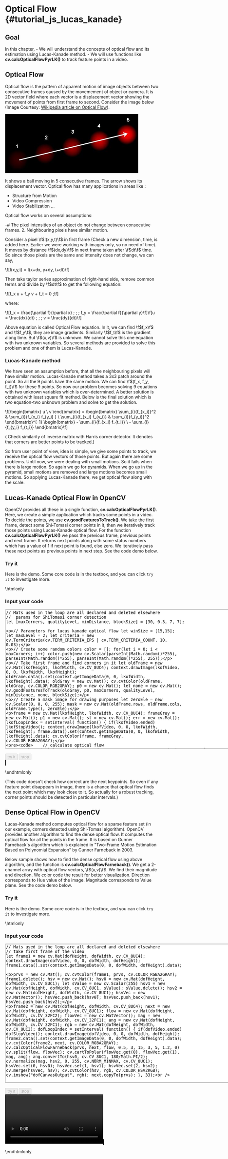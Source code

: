 Optical Flow {#tutorial_js_lucas_kanade}
============

Goal
----

In this chapter,
    -   We will understand the concepts of optical flow and its estimation using Lucas-Kanade
        method.
    -   We will use functions like **cv.calcOpticalFlowPyrLK()** to track feature points in a
        video.

Optical Flow
------------

Optical flow is the pattern of apparent motion of image objects between two consecutive frames
caused by the movemement of object or camera. It is 2D vector field where each vector is a
displacement vector showing the movement of points from first frame to second. Consider the image
below (Image Courtesy: [Wikipedia article on Optical
Flow](http://en.wikipedia.org/wiki/Optical_flow)).

![image](images/optical_flow_basic1.jpg)

It shows a ball moving in 5 consecutive frames. The arrow shows its displacement vector. Optical
flow has many applications in areas like :

-   Structure from Motion
-   Video Compression
-   Video Stabilization ...

Optical flow works on several assumptions:

-#  The pixel intensities of an object do not change between consecutive frames.
2.  Neighbouring pixels have similar motion.

Consider a pixel \f$I(x,y,t)\f$ in first frame (Check a new dimension, time, is added here. Earlier we
were working with images only, so no need of time). It moves by distance \f$(dx,dy)\f$ in next frame
taken after \f$dt\f$ time. So since those pixels are the same and intensity does not change, we can say,

\f[I(x,y,t) = I(x+dx, y+dy, t+dt)\f]

Then take taylor series approximation of right-hand side, remove common terms and divide by \f$dt\f$ to
get the following equation:

\f[f_x u + f_y v + f_t = 0 \;\f]

where:

\f[f_x = \frac{\partial f}{\partial x} \; ; \; f_y = \frac{\partial f}{\partial y}\f]\f[u = \frac{dx}{dt} \; ; \; v = \frac{dy}{dt}\f]

Above equation is called Optical Flow equation. In it, we can find \f$f_x\f$ and \f$f_y\f$, they are image
gradients. Similarly \f$f_t\f$ is the gradient along time. But \f$(u,v)\f$ is unknown. We cannot solve this
one equation with two unknown variables. So several methods are provided to solve this problem and
one of them is Lucas-Kanade.

### Lucas-Kanade method

We have seen an assumption before, that all the neighbouring pixels will have similar motion.
Lucas-Kanade method takes a 3x3 patch around the point. So all the 9 points have the same motion. We
can find \f$(f_x, f_y, f_t)\f$ for these 9 points. So now our problem becomes solving 9 equations with
two unknown variables which is over-determined. A better solution is obtained with least square fit
method. Below is the final solution which is two equation-two unknown problem and solve to get the
solution.

\f[\begin{bmatrix} u \\ v \end{bmatrix} =
\begin{bmatrix}
    \sum_{i}{f_{x_i}}^2  &  \sum_{i}{f_{x_i} f_{y_i} } \\
    \sum_{i}{f_{x_i} f_{y_i}} & \sum_{i}{f_{y_i}}^2
\end{bmatrix}^{-1}
\begin{bmatrix}
    - \sum_{i}{f_{x_i} f_{t_i}} \\
    - \sum_{i}{f_{y_i} f_{t_i}}
\end{bmatrix}\f]

( Check similarity of inverse matrix with Harris corner detector. It denotes that corners are better
points to be tracked.)

So from user point of view, idea is simple, we give some points to track, we receive the optical
flow vectors of those points. But again there are some problems. Until now, we were dealing with
small motions. So it fails when there is large motion. So again we go for pyramids. When we go up in
the pyramid, small motions are removed and large motions becomes small motions. So applying
Lucas-Kanade there, we get optical flow along with the scale.

Lucas-Kanade Optical Flow in OpenCV
-----------------------------------

OpenCV provides all these in a single function, **cv.calcOpticalFlowPyrLK()**. Here, we create a
simple application which tracks some points in a video. To decide the points, we use
**cv.goodFeaturesToTrack()**. We take the first frame, detect some Shi-Tomasi corner points in it,
then we iteratively track those points using Lucas-Kanade optical flow. For the function
**cv.calcOpticalFlowPyrLK()** we pass the previous frame, previous points and next frame. It
returns next points along with some status numbers which has a value of 1 if next point is found,
else zero. We iteratively pass these next points as previous points in next step. See the code demo
below.

### Try it

Here is the demo. Some core code is in the textbox, and you can click `try it` to 
investigate more.

\htmlonly
<head>
<style>
canvas {
    border: 1px solid black;
}
.err {
    color: red;
}
</style>
</head>
<body>

<div id="CodeArea">
<h3>Input your code</h3>
<textarea rows="30" cols="90" id="lkofTestCode" spellcheck="false">
// Mats used in the loop are all declared and deleted elsewhere
//  params for ShiTomasi corner detection
let [maxCorners, qualityLevel, minDistance, blockSize] = [30, 0.3, 7, 7];

// Parameters for lucas kanade optical flow
let winSize  = [15,15];
let maxLevel = 2;
let criteria = new cv.TermCriteria(cv.TERM_CRITERIA_EPS | cv.TERM_CRITERIA_COUNT, 10, 0.03);

// Create some random colors
color = [];
for(let i = 0; i < maxCorners; i++)
    color.push(new cv.Scalar(parseInt(Math.random()*255), parseInt(Math.random()*255), parseInt(Math.random()*255), 255));

// Take first frame and find corners in it
let oldFrame = new cv.Mat(lkofHeight, lkofWidth, cv.CV_8UC4);
context.drawImage(lkofVideo, 0, 0, lkofWidth, lkofHeight);
oldFrame.data().set(context.getImageData(0, 0, lkofWidth, lkofHeight).data);
oldGray = new cv.Mat();
cv.cvtColor(oldFrame, oldGray, cv.COLOR_RGB2GRAY);
p0 = new cv.Mat();
let none = new cv.Mat();
cv.goodFeaturesToTrack(oldGray, p0, maxCorners, qualityLevel, minDistance, none, blockSize);

// Create a mask image for drawing purposes
let zeroEle = new cv.Scalar(0, 0, 0, 255);
mask = new cv.Mat(oldFrame.rows, oldFrame.cols, oldFrame.type(), zeroEle);

frame = new cv.Mat(lkofHeight, lkofWidth, cv.CV_8UC4);
frameGray = new cv.Mat();
p1 = new cv.Mat();
st = new cv.Mat();
err = new cv.Mat();
lkofLoopIndex = setInterval(
    function() {
        if(lkofVideo.ended) lkofStopVideo();
        context.drawImage(lkofVideo, 0, 0, lkofWidth, lkofHeight);
        frame.data().set(context.getImageData(0, 0, lkofWidth, lkofHeight).data);
        cv.cvtColor(frame, frameGray, cv.COLOR_RGBA2GRAY);

        // calculate optical flow
        cv.calcOpticalFlowPyrLK(oldGray, frameGray, p0, p1, st, err, winSize, maxLevel, criteria);

        // Select good points
        let goodNew = [];
        let goodOld = [];
        for(let i = 0; i < st.rows; i++) {
            if(st.data()[i] === 1) {
                goodNew.push([p1.data32f()[i*2], p1.data32f()[i*2+1]]);
                goodOld.push([p0.data32f()[i*2], p0.data32f()[i*2+1]]);
            }
        }

        // draw the tracks
        for(let i = 0; i < goodNew.length; i++) {
            cv.line(mask, goodNew[i], goodOld[i], color[i], 2);
            cv.circle(frame, goodNew[i], 5, color[i],-1);
        }
        cv.add(frame, mask, frame);

        cv.imshow("lkofCanvasOutput", frame);

        // Now update the previous frame and previous points
        frameGray.copyTo(oldGray);
        p0.delete(); p0 = null;
        p0 = new cv.Mat(goodNew.length, 1, cv.CV_32FC2);
        for(let i = 0; i < goodNew.length; i++) {
            p0.data32f()[i*2] = goodNew[i][0];
            p0.data32f()[i*2+1] = goodNew[i][1];
        }
    }, 33); 
</textarea>
<p class="err" id="lkofErr"></p>
</div> 
<canvas id="lkofCanvasFrame" hidden></canvas>
<div id="contentarea">
    <button id="lkofStartup" disabled="true" onclick="lkofStartup()">try it</button>
    <button id="lkofStop" disabled="true" onclick="lkofStopVideo()">stop</button><br>
    <video id="lkofVideo" src="box.mp4" width="640" hidden>Your browser does not support the video tag.</video>
    <canvas id="lkofCanvasOutput"></canvas>
</div>
<script src="adapter.js"></script>
<script src="utils.js"></script>
<script async src="opencv.js" id="opencvjs"></script>
<script>
// lkof means Lucas-Kanade Optical Flow
// Some HTML elements we need to configure.
let lkofVideo = document.getElementById("lkofVideo");
let lkofCanvasFrame = document.getElementById("lkofCanvasFrame");
let lkofStop = document.getElementById("lkofStop");

// In this case, We set width 640, and the height will be computed based on the input video.
let lkofWidth = lkofVideo.width;
let lkofHeight = null;
let lkofLoopIndex = null;
let frame = null;
let oldGray = null;
let frameGray = null;
let p0 = null;
let p1 = null;
let st = null;
let err = null;
let mask = null;
let color = null;

lkofVideo.oncanplay = function() {
    lkofVideo.setAttribute("height", lkofVideo.videoHeight/lkofVideo.videoWidth*lkofVideo.width);
    lkofHeight = lkofVideo.height;
    lkofCanvasFrame.setAttribute("width", lkofWidth);
    lkofCanvasFrame.setAttribute("height", lkofHeight);
};

lkofVideo.onended = lkofStopVideo;

function lkofStartup() {
    if(lkofVideo.readyState !== 4)
        lkofVideo.load();
    lkofVideo.play();
    lkofStop.disabled = false;
    let context = lkofCanvasFrame.getContext("2d");

    let lkofTestCode = document.getElementById("lkofTestCode").value;
    try {
        eval(lkofTestCode);
        document.getElementById("lkofErr").innerHTML = " ";
    } catch(err) {
        document.getElementById("lkofErr").innerHTML = err;
    }   
    document.getElementById("lkofStartup").disabled = true;
}

function lkofStopVideo() {
    clearInterval(lkofLoopIndex);
    if (frame != null && !frame.isDeleted()) {
        frame.delete();
        frame = null;
    }
    if (oldGray != null && !oldGray.isDeleted()) {
        oldGray.delete();
        oldGray = null;
    }
    if (frameGray != null && !frameGray.isDeleted()) {
        frameGray.delete();
        frameGray = null;
    }
    if (p0 != null && !p0.isDeleted()) {
        p0.delete();
        p0 = null;
    }
    if (p1 != null && !p1.isDeleted()) {
        p1.delete();
        p1 = null;
    }
    if (st != null && !st.isDeleted()) {
        st.delete();
        st = null;
    }
    if (err != null && !err.isDeleted()) {
        err.delete();
        err = null;
    }
    if (mask != null && !mask.isDeleted()) {
        mask.delete();
        mask = null;
    }
    if (color != null && color.length > 0 && !color[0].isDeleted()) {
        for(let i = 0; i < color.length; i++)
            color[i].delete();
        color = null;
    }
    //document.getElementById("lkofCanvasOutput").getContext("2d").clearRect(0, 0, lkofWidth, lkofHeight);
    lkofVideo.pause();
    lkofVideo.currentTime = 0;
    document.getElementById("lkofStartup").disabled = false;
}
</script>
</body>
\endhtmlonly

(This code doesn't check how correct are the next keypoints. So even if any feature point disappears
in image, there is a chance that optical flow finds the next point which may look close to it. So
actually for a robust tracking, corner points should be detected in particular intervals.)

Dense Optical Flow in OpenCV
----------------------------

Lucas-Kanade method computes optical flow for a sparse feature set (in our example, corners detected
using Shi-Tomasi algorithm). OpenCV provides another algorithm to find the dense optical flow. It
computes the optical flow for all the points in the frame. It is based on Gunner Farneback's
algorithm which is explained in "Two-Frame Motion Estimation Based on Polynomial Expansion" by
Gunner Farneback in 2003.

Below sample shows how to find the dense optical flow using above algorithm, and the function is 
**cv.calcOpticalFlowFarneback()**. We get a 2-channel array with optical flow vectors, \f$(u,v)\f$. 
We find their magnitude and direction. We color code the result for better visualization. Direction 
corresponds to Hue value of the image. Magnitude corresponds to Value plane. See the code demo below.

### Try it

Here is the demo. Some core code is in the textbox, and you can click `try it` to 
investigate more.

\htmlonly
<head>
<style>
video {
    border: 1px solid black;
}
canvas {
    border: 1px solid black;
}
.err {
    color: red;
}
</style>
</head>
<body>

<div id="CodeArea">
<h3>Input your code</h3>
<textarea rows="30" cols="90" id="dofTestCode" spellcheck="false">
// Mats used in the loop are all declared and deleted elsewhere
// take first frame of the video
let frame1 = new cv.Mat(dofHeight, dofWidth, cv.CV_8UC4);
context.drawImage(dofVideo, 0, 0, dofWidth, dofHeight);
frame1.data().set(context.getImageData(0, 0, dofWidth, dofHeight).data);

prvs = new cv.Mat();
cv.cvtColor(frame1, prvs, cv.COLOR_RGBA2GRAY);
frame1.delete();
hsv = new cv.Mat();
hsv0 = new cv.Mat(dofHeight, dofWidth, cv.CV_8UC1);
let sValue = new cv.Scalar(255)
hsv1 = new cv.Mat(dofHeight, dofWidth, cv.CV_8UC1, sValue);
sValue.delete();
hsv2 = new cv.Mat(dofHeight, dofWidth, cv.CV_8UC1);
hsvVec = new cv.MatVector();
hsvVec.push_back(hsv0); hsvVec.push_back(hsv1); hsvVec.push_back(hsv2);

frame2 = new cv.Mat(dofHeight, dofWidth, cv.CV_8UC4);
next = new cv.Mat(dofHeight, dofWidth, cv.CV_8UC1);
flow = new cv.Mat(dofHeight, dofWidth, cv.CV_32FC2);
flowVec = new cv.MatVector();
mag = new cv.Mat(dofHeight, dofWidth, cv.CV_32FC1);
ang = new cv.Mat(dofHeight, dofWidth, cv.CV_32FC1);
rgb = new cv.Mat(dofHeight, dofWidth, cv.CV_8UC3);
dofLoopIndex = setInterval(
    function() {
        if(dofVideo.ended) dofStopVideo();
        context.drawImage(dofVideo, 0, 0, dofWidth, dofHeight);
        frame2.data().set(context.getImageData(0, 0, dofWidth, dofHeight).data);
        cv.cvtColor(frame2, next, cv.COLOR_RGBA2GRAY);
        cv.calcOpticalFlowFarneback(prvs, next, flow, 0.5, 3, 15, 3, 5, 1.2, 0)
        cv.split(flow, flowVec);
        cv.cartToPolar(flowVec.get(0), flowVec.get(1), mag, ang);
        ang.convertTo(hsv0, cv.CV_8UC1, 180/Math.PI/2);
        cv.normalize(mag, hsv2, 0, 255, cv.NORM_MINMAX, cv.CV_8UC1);
        hsvVec.set(0, hsv0); hsvVec.set(1, hsv1); hsvVec.set(2, hsv2);
        cv.merge(hsvVec, hsv);
        cv.cvtColor(hsv, rgb, cv.COLOR_HSV2RGB);
        cv.imshow("dofCanvasOutput", rgb);
        next.copyTo(prvs);
    }, 33);    
</textarea>
<p class="err" id="dofErr"></p>
</div>
<canvas id="dofCanvasFrame" hidden></canvas>
<div id="contentarea">
    <button id="dofStartup" disabled="true" onclick="dofStartup()">try it</button>
    <button id="dofStop" disabled="true" onclick="dofStopVideo()">stop</button><br>
    <video id="dofVideo" src="box.mp4" width="320">Your browser does not support the video tag.</video>
    <canvas id="dofCanvasOutput"></canvas>
</div>
<script>
// dof means Dense Optical Flow
// Some HTML elements we need to configure.
let dofVideo = document.getElementById("dofVideo");
let dofCanvasFrame = document.getElementById("dofCanvasFrame");
let dofStop = document.getElementById("dofStop");

// In this case, We set width 320, and the height will be computed based on the input video.
let dofWidth = dofVideo.width;
let dofHeight = null;
let dofLoopIndex = null;
let prvs = null;
let hsv = null;
let hsv0 = null;
let hsv1 = null;
let hsv2 = null;
let hsvVec = null;
let frame2 = null;
let next = null;
let flow = null;
let flowVec = null;
let mag = null;
let ang = null;
let rgb = null;

dofVideo.oncanplay = function() {
    dofVideo.setAttribute("height", dofVideo.videoHeight/dofVideo.videoWidth*dofVideo.width);
    dofHeight = dofVideo.height;
    dofCanvasFrame.setAttribute("width", dofWidth);
    dofCanvasFrame.setAttribute("height", dofHeight);
};

dofVideo.onended = dofStopVideo;

function dofStartup() {
    if(dofVideo.readyState !== 4)
        dofVideo.load();
    dofVideo.play();
    dofStop.disabled = false;
    let context = dofCanvasFrame.getContext("2d");
    let dofTestCode = document.getElementById("dofTestCode").value;

    try {
        eval(dofTestCode);
        document.getElementById("dofErr").innerHTML = " ";
    } catch(err) {
        document.getElementById("dofErr").innerHTML = err;
    }
    document.getElementById("dofStartup").disabled = true;
}

function dofStopVideo() {
    clearInterval(dofLoopIndex);
    if (prvs != null && !prvs.isDeleted()) {
        prvs.delete();
        prvs = null;
    }
    if (hsv != null && !hsv.isDeleted()) {
        hsv.delete();
        hsv = null;
    }
    if (hsv0 != null && !hsv0.isDeleted()) {
        hsv0.delete();
        hsv0 = null;
    }
    if (hsv1 != null && !hsv1.isDeleted()) {
        hsv1.delete();
        hsv1 = null;
    }
    if (hsv2 != null && !hsv2.isDeleted()) {
        hsv2.delete();
        hsv2 = null;
    }
    if (hsvVec != null && !hsvVec.isDeleted()) {
        hsvVec.delete();
        hsvVec = null;
    }
    if (frame2 != null && !frame2.isDeleted()) {
        frame2.delete();
        frame2 = null;
    }
    if (flow != null && !flow.isDeleted()) {
        flow.delete();
        flow = null;
    }
    if (flowVec != null && !flowVec.isDeleted()) {
        flowVec.delete();
        flowVec = null;
    }
    if (next != null && !next.isDeleted()) {
        next.delete();
        next = null;
    }
    if (mag != null && !mag.isDeleted()) {
        mag.delete();
        mag = null;
    }
    if (ang != null && !ang.isDeleted()) {
        ang.delete();
        ang = null;
    }
    if (rgb != null && !rgb.isDeleted()) {
        rgb.delete();
        rgb = null;
    }
    //document.getElementById("dofCanvasOutput").getContext("2d").clearRect(0, 0, dofWidth, dofHeight);
    dofVideo.pause();
    dofVideo.currentTime = 0;
    document.getElementById("dofStartup").disabled = false;
}


function onReady() {
    document.getElementById("lkofStartup").disabled = false;
    document.getElementById("dofStartup").disabled = false;
}
if (typeof cv !== 'undefined') {
    onReady();
} else {
    document.getElementById("opencvjs").onload = onReady;
}
</script>
</body>
\endhtmlonly
